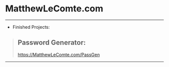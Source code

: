 # MatthewLeComte.com
___
- Finished Projects:
> ## Password Generator: 
> https://MatthewLeComte.com/PassGen
___

